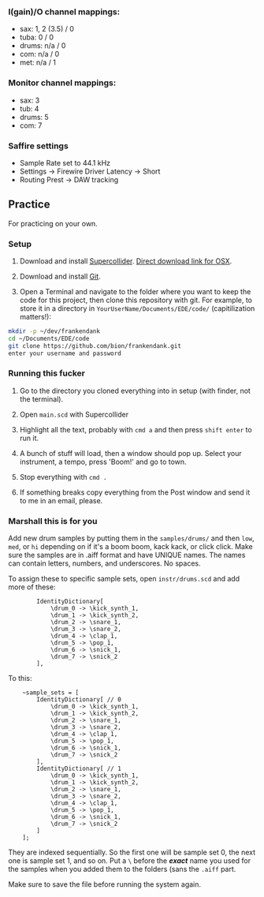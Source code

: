 ### I(gain)/O channel mappings:

* sax: 1, 2 (3.5) / 0
* tuba: 0 / 0
* drums: n/a / 0
* com: n/a / 0
* met: n/a / 1

### Monitor channel mappings:

* sax: 3
* tub: 4
* drums: 5
* com: 7

### Saffire settings

* Sample Rate set to 44.1 kHz
* Settings -> Firewire Driver Latency -> Short
* Routing Prest -> DAW tracking

## Practice

For practicing on your own.

### Setup

1. Download and install [Supercollider](http://supercollider.github.io/). [Direct download link for OSX](http://sourceforge.net/projects/supercollider/files/Mac%20OS%20X/3.6/SuperCollider-3.6.5-OSX-universal.dmg/download). 

2. Download and install [Git](http://git-scm.com/).

3. Open a Terminal and navigate to the folder where you want to keep the code for this project, then clone this repository with git. For example, to store it in a directory in ```YourUserName/Documents/EDE/code/``` (capitilization matters!):
```bash
mkdir -p ~/dev/frankendank
cd ~/Documents/EDE/code
git clone https://github.com/bion/frankendank.git
enter your username and password
```

### Running this fucker

1. Go to the directory you cloned everything into in setup (with finder, not the terminal).

2. Open ```main.scd``` with Supercollider

3. Highlight all the text, probably with ```cmd a``` and then press ```shift enter``` to run it.

4. A bunch of stuff will load, then a window should pop up. Select your instrument, a tempo, press 'Boom!' and go to town.

5. Stop everything with ```cmd .```

6. If something breaks copy everything from the Post window and send it to me in an email, please.

### Marshall this is for you

Add new drum samples by putting them in the ```samples/drums/``` and then ```low```, ```med```, or ```hi``` depending on if it's a boom boom, kack kack, or click click. Make sure the samples are in .aiff format and have UNIQUE names. The names can contain letters, numbers, and underscores. No spaces.

To assign these to specific sample sets, open ```instr/drums.scd``` and add more of these:

```supercollider
		IdentityDictionary[
			\drum_0 -> \kick_synth_1,
			\drum_1 -> \kick_synth_2,
			\drum_2 -> \snare_1,
			\drum_3 -> \snare_2,
			\drum_4 -> \clap_1,
			\drum_5 -> \pop_1,
			\drum_6 -> \snick_1,
			\drum_7 -> \snick_2
		],
```

To this:

```supercollider
	~sample_sets = [
		IdentityDictionary[ // 0
			\drum_0 -> \kick_synth_1,
			\drum_1 -> \kick_synth_2,
			\drum_2 -> \snare_1,
			\drum_3 -> \snare_2,
			\drum_4 -> \clap_1,
			\drum_5 -> \pop_1,
			\drum_6 -> \snick_1,
			\drum_7 -> \snick_2
		],
		IdentityDictionary[ // 1
			\drum_0 -> \kick_synth_1,
			\drum_1 -> \kick_synth_2,
			\drum_2 -> \snare_1,
			\drum_3 -> \snare_2,
			\drum_4 -> \clap_1,
			\drum_5 -> \pop_1,
			\drum_6 -> \snick_1,
			\drum_7 -> \snick_2
		]
	];
```

They are indexed sequentially. So the first one will be sample set 0, the next one is sample set 1, and so on. Put a ```\``` before the ***exact*** name you used for the samples when you added them to the folders (sans the ```.aiff``` part.

Make sure to save the file before running the system again.
